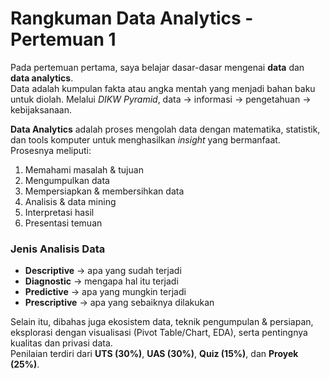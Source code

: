 # Rangkuman Data Analytics - Pertemuan 1

Pada pertemuan pertama, saya belajar dasar-dasar mengenai **data** dan **data analytics**.  
Data adalah kumpulan fakta atau angka mentah yang menjadi bahan baku untuk diolah. Melalui *DIKW Pyramid*, data → informasi → pengetahuan → kebijaksanaan.  

**Data Analytics** adalah proses mengolah data dengan matematika, statistik, dan tools komputer untuk menghasilkan *insight* yang bermanfaat. Prosesnya meliputi:  
1. Memahami masalah & tujuan  
2. Mengumpulkan data  
3. Mempersiapkan & membersihkan data  
4. Analisis & data mining  
5. Interpretasi hasil  
6. Presentasi temuan  

### Jenis Analisis Data
- **Descriptive** → apa yang sudah terjadi  
- **Diagnostic** → mengapa hal itu terjadi  
- **Predictive** → apa yang mungkin terjadi  
- **Prescriptive** → apa yang sebaiknya dilakukan  

Selain itu, dibahas juga ekosistem data, teknik pengumpulan & persiapan, eksplorasi dengan visualisasi (Pivot Table/Chart, EDA), serta pentingnya kualitas dan privasi data.  
Penilaian terdiri dari **UTS (30%)**, **UAS (30%)**, **Quiz (15%)**, dan **Proyek (25%)**.  
